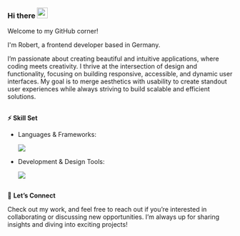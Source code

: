 ### Hi there <img src="https://github.com/user-attachments/assets/43a45733-db78-4dc7-947a-da9d1f9425a4" height="24" width="24">

Welcome to my GitHub corner!

I'm Robert, a frontend developer based in Germany.

I’m passionate about creating beautiful and intuitive applications, where coding meets creativity. I thrive at the intersection of design and functionality, focusing on building responsive, accessible, and dynamic user interfaces. My goal is to merge aesthetics with usability to create standout user experiences while always striving to build scalable and efficient solutions.

##

**⚡ Skill Set**
    <br>
    <ul>
        <li>Languages & Frameworks:
            <p align="left">
                <a href="https://skillicons.dev">
                    <img src="https://skillicons.dev/icons?i=html,css,sass,javascript,typescript,angular" />
                </a>
            </p>
        </li>
        <li>Development & Design Tools:
            <p align="left">
                <a href="https://skillicons.dev">
                    <img src="https://skillicons.dev/icons?i=git,github,vscode,firebase,figma,notion" />
                </a>
            </p>
        </li>
    </ul>

##

🚀 **Let’s Connect**

Check out my work, and feel free to reach out if you’re interested in collaborating or discussing new opportunities. I’m always up for sharing insights and diving into exciting projects!
